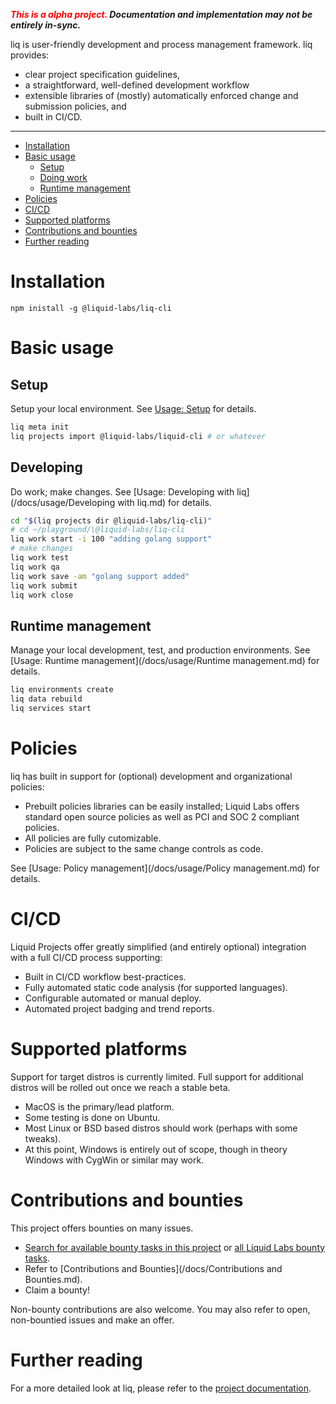 **_<span style="color:red">This is a alpha project.</span> Documentation and implementation may not be entirely in-sync._**

liq is user-friendly development and process management framework. liq provides:
* clear project specification guidelines,
* a straightforward, well-defined development workflow
* extensible libraries of (mostly) automatically enforced change and submission policies, and
* built in CI/CD.

___

* [Installation](#installation)
* [Basic usage](#basic-usage)
   * [Setup](#setup)
   * [Doing work](#doing-work)
   * [Runtime management](#runtime-management)
* [Policies](#policies)
* [CI/CD](#cicd)
* [Supported platforms](#supported-platforms)
* [Contributions and bounties](#contributions-and-bounties)
* [Further reading](#further-reading)

# Installation

`npm inistall -g @liquid-labs/liq-cli`

# Basic usage

## Setup

Setup your local environment. See [Usage: Setup](/docs/usage/Setup.md) for details.
 ```bash
 liq meta init
 liq projects import @liquid-labs/liquid-cli # or whatever
```

## Developing

Do work; make changes. See [Usage: Developing with liq](/docs/usage/Developing with liq.md) for details.
 ```bash
 cd "$(liq projects dir @liquid-labs/liq-cli)"
 # cd ~/playground/\@liquid-labs/liq-cli
 liq work start -i 100 "adding golang support"
 # make changes
 liq work test
 liq work qa
 liq work save -am "golang support added"
 liq work submit
 liq work close
 ```

## Runtime management

Manage your local development, test, and production environments. See [Usage: Runtime management](/docs/usage/Runtime management.md) for details.
```bash
liq environments create
liq data rebuild
liq services start
```

# Policies

liq has built in support for (optional) development and organizational policies:

* Prebuilt policies libraries can be easily installed; Liquid Labs offers standard open source policies as well as PCI and SOC 2 compliant policies.
* All policies are fully cutomizable.
* Policies are subject to the same change controls as code.

See [Usage: Policy management](/docs/usage/Policy management.md) for details.

# CI/CD

Liquid Projects offer greatly simplified (and entirely optional) integration with a full CI/CD process supporting:

* Built in CI/CD workflow best-practices.
* Fully automated static code analysis (for supported languages).
* Configurable automated or manual deploy.
* Automated project badging and trend reports.

# Supported platforms

Support for target distros is currently limited. Full support for additional distros will be rolled out once we reach a stable beta.

* MacOS is the primary/lead platform.
* Some testing is done on Ubuntu.
* Most Linux or BSD based distros should work (perhaps with some tweaks).
* At this point, Windows is entirely out of scope, though in theory Windows with CygWin or similar may work.

# Contributions and bounties

This project offers bounties on many issues.

* [Search for available bounty tasks in this project](https://github.com/Liquid-Labs/liq-cli/issues?utf8=%E2%9C%93&q=is%3Aissue+is%3Aopen+no%3Aassignee+label%3Abounty) or [all Liquid Labs bounty tasks](https://github.com/issues?utf8=%E2%9C%93&q=is%3Aopen+is%3Aissue+org%3ALiquid-Labs+archived%3Afalse+label%3Abounty).
* Refer to [Contributions and Bounties](/docs/Contributions and Bounties.md).
* Claim a bounty!

Non-bounty contributions are also welcome. You may also refer to open, non-bountied issues and make an offer.

# Further reading

For a more detailed look at liq, please refer to the [project documentation](/docs/toc.md).
